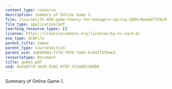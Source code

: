 ```yaml
---
content_type: resource
description: Summary of Online Game 1.
file: /courses/15-040-game-theory-for-managers-spring-2004/8eea8f7d3e3691018f97523a69138db6_game1.pdf
file_type: application/pdf
learning_resource_types: []
license: https://creativecommons.org/licenses/by-nc-sa/4.0/
ocw_type: OCWFile
parent_title: Games
parent_type: CourseSection
parent_uid: 2e68666a-f17d-7dfd-7a65-5c84273f6ae3
resourcetype: Document
title: game1.pdf
uid: 8eea8f7d-3e36-9101-8f97-523a69138db6
---
```

Summary of Online Game 1.